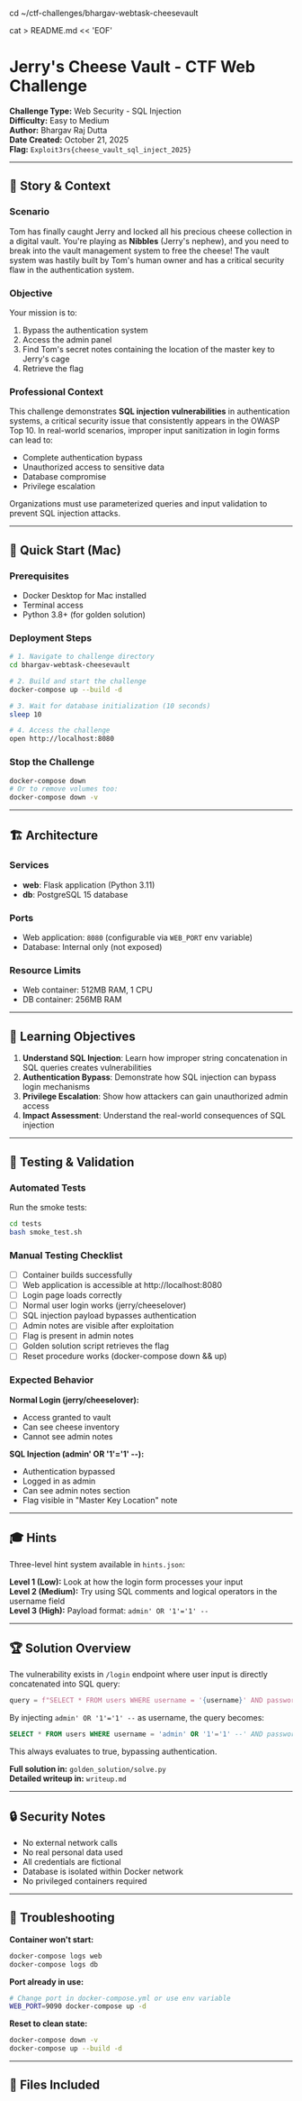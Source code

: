 cd ~/ctf-challenges/bhargav-webtask-cheesevault

cat > README.md << 'EOF'
# Jerry's Cheese Vault - CTF Web Challenge

**Challenge Type:** Web Security - SQL Injection  
**Difficulty:** Easy to Medium  
**Author:** Bhargav Raj Dutta  
**Date Created:** October 21, 2025  
**Flag:** `Exploit3rs{cheese_vault_sql_inject_2025}`

---

## 📖 Story & Context

### Scenario
Tom has finally caught Jerry and locked all his precious cheese collection in a digital vault. You're playing as **Nibbles** (Jerry's nephew), and you need to break into the vault management system to free the cheese! The vault system was hastily built by Tom's human owner and has a critical security flaw in the authentication system.

### Objective
Your mission is to:
1. Bypass the authentication system
2. Access the admin panel
3. Find Tom's secret notes containing the location of the master key to Jerry's cage
4. Retrieve the flag

### Professional Context
This challenge demonstrates **SQL injection vulnerabilities** in authentication systems, a critical security issue that consistently appears in the OWASP Top 10. In real-world scenarios, improper input sanitization in login forms can lead to:
- Complete authentication bypass
- Unauthorized access to sensitive data
- Database compromise
- Privilege escalation

Organizations must use parameterized queries and input validation to prevent SQL injection attacks.

---

## 🚀 Quick Start (Mac)

### Prerequisites
- Docker Desktop for Mac installed
- Terminal access
- Python 3.8+ (for golden solution)

### Deployment Steps
```bash
# 1. Navigate to challenge directory
cd bhargav-webtask-cheesevault

# 2. Build and start the challenge
docker-compose up --build -d

# 3. Wait for database initialization (10 seconds)
sleep 10

# 4. Access the challenge
open http://localhost:8080
```

### Stop the Challenge
```bash
docker-compose down
# Or to remove volumes too:
docker-compose down -v
```

---

## 🏗️ Architecture

### Services
- **web**: Flask application (Python 3.11)
- **db**: PostgreSQL 15 database

### Ports
- Web application: `8080` (configurable via `WEB_PORT` env variable)
- Database: Internal only (not exposed)

### Resource Limits
- Web container: 512MB RAM, 1 CPU
- DB container: 256MB RAM

---

## 🎯 Learning Objectives

1. **Understand SQL Injection**: Learn how improper string concatenation in SQL queries creates vulnerabilities
2. **Authentication Bypass**: Demonstrate how SQL injection can bypass login mechanisms
3. **Privilege Escalation**: Show how attackers can gain unauthorized admin access
4. **Impact Assessment**: Understand the real-world consequences of SQL injection

---

## 🔧 Testing & Validation

### Automated Tests

Run the smoke tests:
```bash
cd tests
bash smoke_test.sh
```

### Manual Testing Checklist

- [ ] Container builds successfully
- [ ] Web application is accessible at http://localhost:8080
- [ ] Login page loads correctly
- [ ] Normal user login works (jerry/cheeselover)
- [ ] SQL injection payload bypasses authentication
- [ ] Admin notes are visible after exploitation
- [ ] Flag is present in admin notes
- [ ] Golden solution script retrieves the flag
- [ ] Reset procedure works (docker-compose down && up)

### Expected Behavior

**Normal Login (jerry/cheeselover):**
- Access granted to vault
- Can see cheese inventory
- Cannot see admin notes

**SQL Injection (admin' OR '1'='1' --):**
- Authentication bypassed
- Logged in as admin
- Can see admin notes section
- Flag visible in "Master Key Location" note

---

## 🎓 Hints

Three-level hint system available in `hints.json`:

**Level 1 (Low):** Look at how the login form processes your input  
**Level 2 (Medium):** Try using SQL comments and logical operators in the username field  
**Level 3 (High):** Payload format: `admin' OR '1'='1' --`

---

## 🏆 Solution Overview

The vulnerability exists in `/login` endpoint where user input is directly concatenated into SQL query:
```python
query = f"SELECT * FROM users WHERE username = '{username}' AND password = '{password}'"
```

By injecting `admin' OR '1'='1' --` as username, the query becomes:
```sql
SELECT * FROM users WHERE username = 'admin' OR '1'='1' --' AND password = '...'
```

This always evaluates to true, bypassing authentication.

**Full solution in:** `golden_solution/solve.py`  
**Detailed writeup in:** `writeup.md`

---

## 🔒 Security Notes

- No external network calls
- No real personal data used
- All credentials are fictional
- Database is isolated within Docker network
- No privileged containers required

---

## 🐛 Troubleshooting

**Container won't start:**
```bash
docker-compose logs web
docker-compose logs db
```

**Port already in use:**
```bash
# Change port in docker-compose.yml or use env variable
WEB_PORT=9090 docker-compose up -d
```

**Reset to clean state:**
```bash
docker-compose down -v
docker-compose up --build -d
```

---

## 📝 Files Included